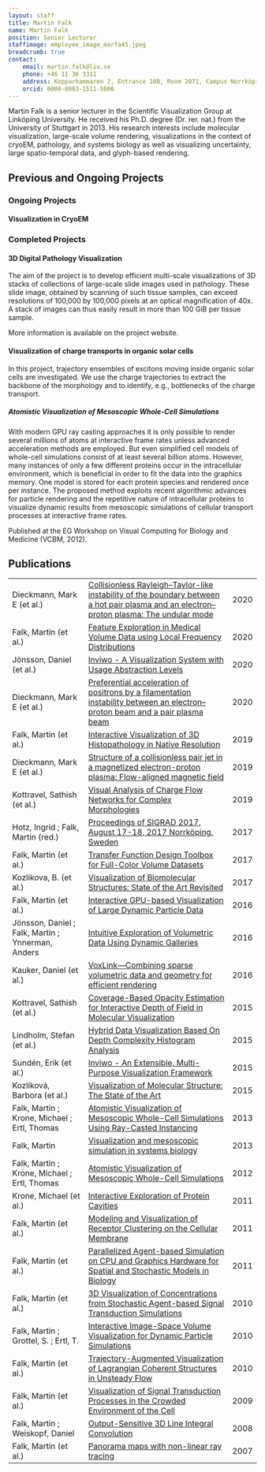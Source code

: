 ```yaml
---
layout: staff
title: Martin Falk
name: Martin Falk
position: Senior Lecturer
staffimage: employee_image_marfa45.jpeg
breadcrumb: true
contact:
    email: martin.falk@liu.se
    phone: +46 11 36 3311
    address: Kopparhammaren 2, Entrance 10B, Room 2071, Campus Norrköping
    orcid: 0000-0003-1511-5006
---
```


Martin Falk is a senior lecturer in the Scientific Visualization Group at Linköping University. He received his Ph.D. degree (Dr. rer. nat.) from the University of Stuttgart in 2013. His research interests include molecular visualization, large-scale volume rendering, visualizations in the context of cryoEM, pathology, and systems biology as well as visualizing uncertainty, large spatio-temporal data, and glyph-based rendering.


## Previous and Ongoing Projects

### Ongoing Projects

<h4>Visualization in CryoEM</h4>

### Completed Projects

<h4>3D Digital Pathology Visualization</h4>

The aim of the project is to develop efficient multi-scale visualizations of 3D stacks of collections of large-scale slide images used in pathology. These slide image, obtained by scanning of such tissue samples, can exceed resolutions of 100,000 by 100,000 pixels at an optical magnification of 40x. A stack of images can thus easily result in more than 100 GiB per tissue sample.

More information is available on the project website.

<h4>Visualization of charge transports in organic solar cells</h4>

In this project, trajectory ensembles of excitons moving inside organic solar cells are investigated. We use the charge trajectories to extract the backbone of the morphology and to identify, e.g., bottlenecks of the charge transport.

<h5>Atomistic Visualization of Mesoscopic Whole-Cell Simulations</h5>

With modern GPU ray casting approaches it is only possible to render several millions of atoms at interactive frame rates unless advanced acceleration methods are employed. But even simplified cell models of whole-cell simulations consist of at least several billion atoms. However, many instances of only a few different proteins occur in the intracellular environment, which is beneficial in order to fit the data into the graphics memory. One model is stored for each protein species and rendered once per instance. The proposed method exploits recent algorithmic advances for particle rendering and the repetitive nature of intracellular proteins to visualize dynamic results from mesoscopic simulations of cellular transport processes at interactive frame rates.

Published at the EG Workshop on Visual Computing for Biology and Medicine (VCBM, 2012).


## Publications

<!-- <embed src='https://www.diva-portal.org/smash/export.jsf?format=table&addFilename=true&aq=[[{"personId":"marfa45"}]]&aqe=[]&aq2=[[]]&onlyFullText=false&noOfRows=50&sortOrder=dateIssued_sort_desc&sortOrder2=title_sort_asc' width="100%"> -->
<table class="divaTable"><tr>
   <td>Dieckmann, Mark E (et al.)</td>
   <td>
      <a href="http://urn.kb.se/resolve?urn=urn:nbn:se:liu:diva-171119">Collisionless Rayleigh–Taylor-like instability of the boundary between a hot pair plasma and an electron–proton plasma: The undular mode</a>
   </td>
   <td>2020</td>
</tr><tr>
   <td>Falk, Martin (et al.)</td>
   <td>
      <a href="http://urn.kb.se/resolve?urn=urn:nbn:se:liu:diva-170755">Feature Exploration in Medical Volume Data using Local Frequency Distributions</a>
   </td>
   <td>2020</td>
</tr><tr>
   <td>Jönsson, Daniel (et al.)</td>
   <td>
      <a href="http://urn.kb.se/resolve?urn=urn:nbn:se:liu:diva-160860">Inviwo - A Visualization System with Usage Abstraction Levels</a>
   </td>
   <td>2020</td>
</tr><tr>
   <td>Dieckmann, Mark E (et al.)</td>
   <td>
      <a href="http://urn.kb.se/resolve?urn=urn:nbn:se:liu:diva-171757">Preferential acceleration of positrons by a filamentation instability between an electron–proton beam and a pair plasma beam</a>
   </td>
   <td>2020</td>
</tr><tr>
   <td>Falk, Martin (et al.)</td>
   <td>
      <a href="http://urn.kb.se/resolve?urn=urn:nbn:se:liu:diva-150420">Interactive Visualization of 3D Histopathology in Native Resolution</a>
   </td>
   <td>2019</td>
</tr><tr>
   <td>Dieckmann, Mark E (et al.)</td>
   <td>
      <a href="http://urn.kb.se/resolve?urn=urn:nbn:se:liu:diva-164075">Structure of a collisionless pair jet in a magnetized electron-proton plasma: Flow-aligned magnetic field</a>
   </td>
   <td>2019</td>
</tr><tr>
   <td>Kottravel, Sathish (et al.)</td>
   <td>
      <a href="http://urn.kb.se/resolve?urn=urn:nbn:se:liu:diva-160177">Visual Analysis of Charge Flow Networks for Complex Morphologies</a>
   </td>
   <td>2019</td>
</tr><tr>
   <td>Hotz, Ingrid ; Falk, Martin (red.)</td>
   <td>
      <a href="http://urn.kb.se/resolve?urn=urn:nbn:se:liu:diva-143255">Proceedings of SIGRAD 2017, August 17-18, 2017 Norrköping, Sweden</a>
   </td>
   <td>2017</td>
</tr><tr>
   <td>Falk, Martin (et al.)</td>
   <td>
      <a href="http://urn.kb.se/resolve?urn=urn:nbn:se:liu:diva-134851">Transfer Function Design Toolbox for Full-Color Volume Datasets</a>
   </td>
   <td>2017</td>
</tr><tr>
   <td>Kozlikova, B. (et al.)</td>
   <td>
      <a href="http://urn.kb.se/resolve?urn=urn:nbn:se:liu:diva-143916">Visualization of Biomolecular Structures: State of the Art Revisited</a>
   </td>
   <td>2017</td>
</tr><tr>
   <td>Falk, Martin (et al.)</td>
   <td>
      <a href="http://urn.kb.se/resolve?urn=urn:nbn:se:liu:diva-131793">Interactive GPU-based Visualization of Large Dynamic Particle Data</a>
   </td>
   <td>2016</td>
</tr><tr>
   <td>Jönsson, Daniel ; Falk, Martin ; Ynnerman, Anders</td>
   <td>
      <a href="http://urn.kb.se/resolve?urn=urn:nbn:se:liu:diva-123054">Intuitive Exploration of Volumetric Data Using Dynamic Galleries</a>
   </td>
   <td>2016</td>
</tr><tr>
   <td>Kauker, Daniel (et al.)</td>
   <td>
      <a href="http://urn.kb.se/resolve?urn=urn:nbn:se:liu:diva-128005">VoxLink—Combining sparse volumetric data and geometry for efficient rendering</a>
   </td>
   <td>2016</td>
</tr><tr>
   <td>Kottravel, Sathish (et al.)</td>
   <td>
      <a href="http://urn.kb.se/resolve?urn=urn:nbn:se:liu:diva-128013">Coverage-Based Opacity Estimation for Interactive Depth of Field in Molecular Visualization</a>
   </td>
   <td>2015</td>
</tr><tr>
   <td>Lindholm, Stefan (et al.)</td>
   <td>
      <a href="http://urn.kb.se/resolve?urn=urn:nbn:se:liu:diva-110238">Hybrid Data Visualization Based On Depth Complexity Histogram Analysis</a>
   </td>
   <td>2015</td>
</tr><tr>
   <td>Sundén, Erik (et al.)</td>
   <td>
      <a href="http://urn.kb.se/resolve?urn=urn:nbn:se:liu:diva-131241">Inviwo - An Extensible, Multi-Purpose Visualization Framework</a>
   </td>
   <td>2015</td>
</tr><tr>
   <td>Kozlíková, Barbora (et al.)</td>
   <td>
      <a href="http://urn.kb.se/resolve?urn=urn:nbn:se:liu:diva-128012">Visualization of Molecular Structure: The State of the Art</a>
   </td>
   <td>2015</td>
</tr><tr>
   <td>Falk, Martin ; Krone, Michael ; Ertl, Thomas</td>
   <td>
      <a href="http://urn.kb.se/resolve?urn=urn:nbn:se:liu:diva-143707">Atomistic Visualization of Mesoscopic Whole-Cell Simulations Using Ray-Casted Instancing</a>
   </td>
   <td>2013</td>
</tr><tr>
   <td>Falk, Martin</td>
   <td>
      <a href="http://urn.kb.se/resolve?urn=urn:nbn:se:liu:diva-143709">Visualization and mesoscopic simulation in systems biology</a>
   </td>
   <td>2013</td>
</tr><tr>
   <td>Falk, Martin ; Krone, Michael ; Ertl, Thomas</td>
   <td>
      <a href="http://urn.kb.se/resolve?urn=urn:nbn:se:liu:diva-143705">Atomistic Visualization of Mesoscopic Whole-Cell Simulations</a>
   </td>
   <td>2012</td>
</tr><tr>
   <td>Krone, Michael (et al.)</td>
   <td>
      <a href="http://urn.kb.se/resolve?urn=urn:nbn:se:liu:diva-143706">Interactive Exploration of Protein Cavities</a>
   </td>
   <td>2011</td>
</tr><tr>
   <td>Falk, Martin (et al.)</td>
   <td>
      <a href="http://urn.kb.se/resolve?urn=urn:nbn:se:liu:diva-143704">Modeling and Visualization of Receptor Clustering on the Cellular Membrane</a>
   </td>
   <td>2011</td>
</tr><tr>
   <td>Falk, Martin (et al.)</td>
   <td>
      <a href="http://urn.kb.se/resolve?urn=urn:nbn:se:liu:diva-143703">Parallelized Agent-based Simulation on CPU and Graphics Hardware for Spatial and Stochastic Models in Biology</a>
   </td>
   <td>2011</td>
</tr><tr>
   <td>Falk, Martin (et al.)</td>
   <td>
      <a href="http://urn.kb.se/resolve?urn=urn:nbn:se:liu:diva-143700">3D Visualization of Concentrations from Stochastic Agent-based Signal Transduction Simulations</a>
   </td>
   <td>2010</td>
</tr><tr>
   <td>Falk, Martin ; Grottel, S. ; Ertl, T.</td>
   <td>
      <a href="http://urn.kb.se/resolve?urn=urn:nbn:se:liu:diva-143701">Interactive Image-Space Volume Visualization for Dynamic Particle Simulations</a>
   </td>
   <td>2010</td>
</tr><tr>
   <td>Falk, Martin (et al.)</td>
   <td>
      <a href="http://urn.kb.se/resolve?urn=urn:nbn:se:liu:diva-143702">Trajectory-Augmented Visualization of Lagrangian Coherent Structures in Unsteady Flow</a>
   </td>
   <td>2010</td>
</tr><tr>
   <td>Falk, Martin (et al.)</td>
   <td>
      <a href="http://urn.kb.se/resolve?urn=urn:nbn:se:liu:diva-143699">Visualization of Signal Transduction Processes in the Crowded Environment of the Cell</a>
   </td>
   <td>2009</td>
</tr><tr>
   <td>Falk, Martin ; Weiskopf, Daniel</td>
   <td>
      <a href="http://urn.kb.se/resolve?urn=urn:nbn:se:liu:diva-143698">Output-Sensitive 3D Line Integral Convolution</a>
   </td>
   <td>2008</td>
</tr><tr>
   <td>Falk, Martin (et al.)</td>
   <td>
      <a href="http://urn.kb.se/resolve?urn=urn:nbn:se:liu:diva-143697">Panorama maps with non-linear ray tracing</a>
   </td>
   <td>2007</td>
</tr></table>

